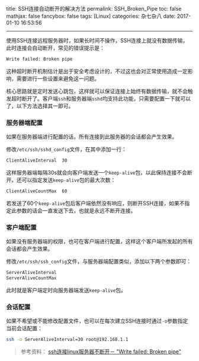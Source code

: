 title: SSH连接自动断开的解决方法
permalink: SSH_Broken_Pipe
toc: false
mathjax: false
fancybox: false
tags: [Linux]
categories: 杂七杂八
date: 2017-01-10 16:53:56

---

使用SSH连接远程服务器时，如果长时间不操作，SSH连接上就没有数据传输，此时连接会自动断开，常见的错误提示是：

```bash
Write failed: Broken pipe
```

这种超时断开机制估计是出于安全考虑设计的，不过这也会对正常使用造成一定影响，需要进行一些设置来避免这一问题。

<!--more-->

核心思路就是定时发送心跳包，这样就可以保证连接上始终有数据传输，就不会触发超时断开了。客户端`ssh`和服务器端`sshd`均支持此功能，只需要配置一下就可以了，以下方法选择其一即可。

### 服务器端配置
如果在服务器端进行配置的话，所有连接到此服务器的会话都会产生效果。

修改`/etc/ssh/sshd_config`文件，在其中添加一行：

```bash
ClientAliveInterval  30
```

这样服务器端每隔30s就会向客户端发送一个`keep-alive`包，以此保持连接不会断开。还可以指定发送`keep-alive`包的最大次数：

```bash
ClientAliveCountMax  60
```

若发送了60个`keep-alive`包后客户端依然没有响应，则断开SSH连接，如果不指定此参数的话会一直发送下去，也就是永远不断开连接。

### 客户端配置
如果没有服务器端的权限，也可在客户端进行配置，这样这个客户端所发起的所有会话都会产生效果。

修改`/etc/ssh/ssh_config`文件，与服务器端配置类似，添加以下两个参数即可：

```bash
ServerAliveInterval  
ServerAliveCountMax 
```

此时就是客户端定时向服务器端发送`keep-alive`包。

### 会话配置
如果不希望或不能修改配置文件，也可以在每次建立SSH连接时通过`-o`参数指定当前会话配置：

``` bash
ssh -o ServerAliveInterval=30 root@192.168.1.1
```

> 参考资料：
> [ssh连接linux服务器不断开－ "Write failed: Broken pipe"](http://www.cnblogs.com/livingintruth/p/3473627.html)

